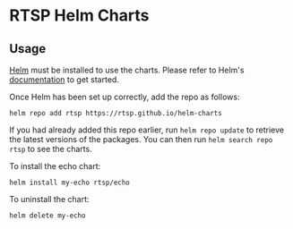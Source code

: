 # RTSP Helm Charts

## Usage

[Helm](https://helm.sh) must be installed to use the charts.  Please refer to
Helm's [documentation](https://helm.sh/docs) to get started.

Once Helm has been set up correctly, add the repo as follows:

    helm repo add rtsp https://rtsp.github.io/helm-charts

If you had already added this repo earlier, run `helm repo update` to retrieve
the latest versions of the packages.  You can then run `helm search repo
rtsp` to see the charts.

To install the echo chart:

    helm install my-echo rtsp/echo

To uninstall the chart:

    helm delete my-echo
